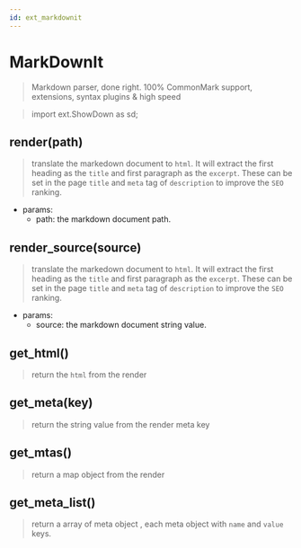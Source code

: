 ```yaml
---
id: ext_markdownit
---
```

# MarkDownIt
> Markdown parser, done right. 100% CommonMark support, extensions, syntax plugins & high speed


> import ext.ShowDown as sd;

## render(path)
> translate the markedown document to `html`. It will extract the first heading as the `title` and first paragraph as the `excerpt`. These can be set in the page `title` and `meta` tag of `description` to improve the `SEO` ranking.

- params:
  - path: the markdown document path.



## render_source(source)
> translate the markedown document to `html`. It will extract the first heading as the `title` and first paragraph as the `excerpt`. These can be set in the page `title` and `meta` tag of `description` to improve the `SEO` ranking.

- params:
  - source: the markdown document string value.




## get_html()
> return the `html` from the render

## get_meta(key)
> return the string value from the render meta key

## get_mtas()
> return a map object from the render 

## get_meta_list()
> return a array of meta object , each meta object with `name` and `value` keys.
